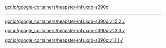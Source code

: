 [gcr.io/google-containers/heapster-influxdb-s390x](https://hub.docker.com/r/sqeven/heapster-influxdb-s390x/tags/) 

----
[gcr.io/google_containers/heapster-influxdb-s390x:v1.5.2 √](https://hub.docker.com/r/sqeven/heapster-influxdb-s390x/tags/)

[gcr.io/google_containers/heapster-influxdb-s390x:v1.3.3 √](https://hub.docker.com/r/sqeven/heapster-influxdb-s390x/tags/)

[gcr.io/google_containers/heapster-influxdb-s390x:v1.1.1 √](https://hub.docker.com/r/sqeven/heapster-influxdb-s390x/tags/)

